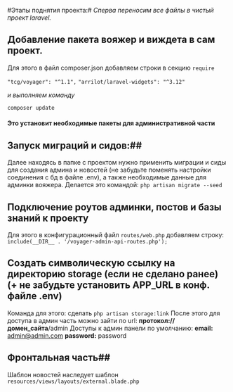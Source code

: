 #Этапы поднятия проекта:#
*Сперва переносим все файлы в чистый проект laravel.*
## Добавление пакета вояжер и виждета в сам проект.
Для этого в файл composer.json добавляем строки в секцию ```require```

```"tcg/voyager": "^1.1",```
```"arrilot/laravel-widgets": "^3.12"```

*и выполняем команду*

```composer update```
#### Это установит необходимые пакеты для административной части
## Запуск миграций и сидов:##
Далее находясь в папке с проектом нужно применить миграции и сиды для создания админа и новостей (не забудьте поменять настройки соединения с бд в файле .env), а также необходимые данные для админки вояжера. Делается это командой:
```php artisan migrate --seed```
## Подключение роутов админки, постов и базы знаний к проекту
Для этого в конфигурационный файл ```routes/web.php``` добавляем строку:
```include(__DIR__ . '/voyager-admin-api-routes.php');```
## Создать символическую ссылку на директорию storage (если не сделано ранее) (+ не забудьте установить APP_URL в конф. файле .env)
Команда для этого: сделать ```php artisan storage:link```
После этого для доступа в админ часть можно зайти по url: __протокол://домен_сайта__/admin
Доступы к админ панели по умолчанию:
__email:__ admin@admin.com
__password:__ password
## Фронтальная часть##
Шаблон новостей наследует шаблон ```resources/views/layouts/external.blade.php```